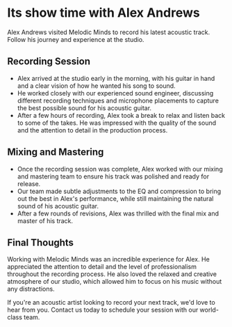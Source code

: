 # Its show time with Alex Andrews

Alex Andrews visited Melodic Minds to record his latest acoustic track. Follow his journey and experience at the studio.

## Recording Session

- Alex arrived at the studio early in the morning, with his guitar in hand and a clear vision of how he wanted his song to sound.
- He worked closely with our experienced sound engineer, discussing different recording techniques and microphone placements to capture the best possible sound for his acoustic guitar.
- After a few hours of recording, Alex took a break to relax and listen back to some of the takes. He was impressed with the quality of the sound and the attention to detail in the production process.

## Mixing and Mastering

- Once the recording session was complete, Alex worked with our mixing and mastering team to ensure his track was polished and ready for release.
- Our team made subtle adjustments to the EQ and compression to bring out the best in Alex's performance, while still maintaining the natural sound of his acoustic guitar.
- After a few rounds of revisions, Alex was thrilled with the final mix and master of his track.

## Final Thoughts

Working with Melodic Minds was an incredible experience for Alex. He appreciated the attention to detail and the level of professionalism throughout the recording process. He also loved the relaxed and creative atmosphere of our studio, which allowed him to focus on his music without any distractions.

If you're an acoustic artist looking to record your next track, we'd love to hear from you. Contact us today to schedule your session with our world-class team.
